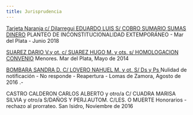 ```yaml
---
title: Jurisprudencia
---
```

[Tarjeta Naranja c/ Dilarregui EDUARDO LUIS S/ COBRO SUMARIO SUMAS DINERO](https://sitio-mediadores.netlify.com/fallos/tarjeta-naranja-s-a-c-dilarregui-eduardo-luis-s-cobro-sumario-sumas-dinero/index.html) PLANTEO DE INCONSTITUCIONALIDAD EXTEMPORÁNEO - Mar del Plata - Junio 2018

[SUAREZ DARIO V.y ot. c/ SUAREZ HUGO M. y ots. s/ HOMOLOGACION CONVENIO](https://sitio-mediadores.netlify.com/fallos/suarez-dario-v-y-ot-c-suarez-hugo-m-y-ots-s-homologacion-convenio/index.html) Menores.  Mar del Plata, Mayo de 2014

[BOMBARA SANDRA D. C/ LOVERO NAHUEL M. y ot. S/ Ds y Ps  ](https://sitio-mediadores.netlify.com/fallos/bombara-sandra-d-c-lovero-nahuel-m-y-ot-s-ds-y-ps/index.html)Nulidad de notificación - No responde - Reapertura - Lomas de Zamora, Agosto de 2016 .-

CASTRO CALDERON CARLOS ALBERTO y otro/a C/ CUADRA MARISA SILVIA y otro/a S/DAÑOS Y PERJ.AUTOM. C/LES. O MUERTE Honorarios - rechazo al prorrateo. San Isidro, Noviembre de 2016
